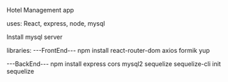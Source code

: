 Hotel Management app


uses:
React, express, node, mysql

Install mysql server

libraries:
---FrontEnd---
npm install react-router-dom axios formik yup


---BackEnd---
npm install express cors mysql2 sequelize sequelize-cli
init sequelize

